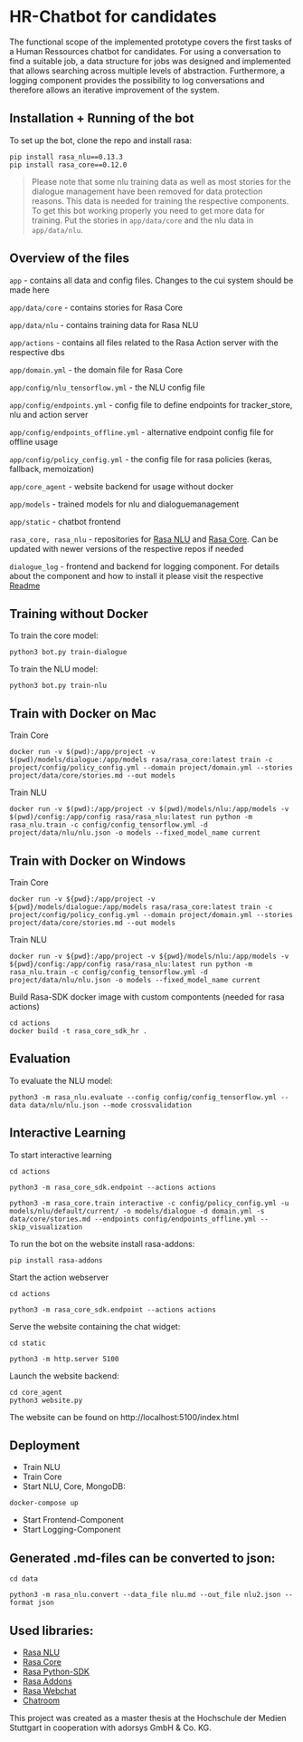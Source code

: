 # HR-Chatbot for candidates

The functional scope of the implemented prototype covers the first tasks of a Human Ressources chatbot for candidates.
For using a conversation to find a suitable job, a data structure for jobs was designed and implemented that allows searching across multiple levels of abstraction. Furthermore, a logging component provides the possibility to log conversations and therefore allows an iterative improvement of the system.


## Installation + Running of the bot
To set up the bot, clone the repo and install rasa:

```
pip install rasa_nlu==0.13.3
pip install rasa_core==0.12.0
```

> Please note that some nlu training data as well as most stories for the dialogue management have been removed for data protection reasons. This data is needed for training the respective components. To get this bot working properly you need to get more data for training. Put the stories in `app/data/core` and the nlu data in `app/data/nlu`.


## Overview of the files
`app` - contains all data and config files. Changes to the cui system should be made here

`app/data/core` - contains stories for Rasa Core

`app/data/nlu` - contains training data for Rasa NLU

`app/actions` - contains all files related to the Rasa Action server with the respective dbs

`app/domain.yml` - the domain file for Rasa Core

`app/config/nlu_tensorflow.yml` - the NLU config file

`app/config/endpoints.yml` - config file to define endpoints for tracker_store, nlu and action server

`app/config/endpoints_offline.yml` - alternative endpoint config file for offline usage

`app/config/policy_config.yml` - the config file for rasa policies (keras, fallback, memoization)

`app/core_agent` - website backend for usage without docker

`app/models` - trained models for nlu and dialoguemanagement

`app/static` - chatbot frontend

`rasa_core, rasa_nlu` - repositories for [Rasa NLU][rasanlu] and [Rasa Core][rasacore]. Can be updated with newer versions of the respective repos if needed

`dialogue_log` - frontend and backend for logging component. For details about the component and how to install it please visit the respective  [Readme](/dialogue_log/Readme.md)


## Training without Docker
To train the core model: 

```
python3 bot.py train-dialogue
```

To train the NLU model: 

```
python3 bot.py train-nlu
```


## Train with Docker on Mac
Train Core
```
docker run -v $(pwd):/app/project -v $(pwd)/models/dialogue:/app/models rasa/rasa_core:latest train -c project/config/policy_config.yml --domain project/domain.yml --stories project/data/core/stories.md --out models
```

Train NLU
```
docker run -v $(pwd):/app/project -v $(pwd)/models/nlu:/app/models -v $(pwd)/config:/app/config rasa/rasa_nlu:latest run python -m rasa_nlu.train -c config/config_tensorflow.yml -d project/data/nlu/nlu.json -o models --fixed_model_name current
```


## Train with Docker on Windows
Train Core
```
docker run -v ${pwd}:/app/project -v ${pwd}/models/dialogue:/app/models rasa/rasa_core:latest train -c project/config/policy_config.yml --domain project/domain.yml --stories project/data/core/stories.md --out models
```

Train NLU
```
docker run -v ${pwd}:/app/project -v ${pwd}/models/nlu:/app/models -v ${pwd}/config:/app/config rasa/rasa_nlu:latest run python -m rasa_nlu.train -c config/config_tensorflow.yml -d project/data/nlu/nlu.json -o models --fixed_model_name current
```


Build Rasa-SDK docker image with custom compontents (needed for rasa actions)
```
cd actions
docker build -t rasa_core_sdk_hr .
```


## Evaluation
To evaluate the NLU model: 

```
python3 -m rasa_nlu.evaluate --config config/config_tensorflow.yml --data data/nlu/nlu.json --mode crossvalidation
```


## Interactive Learning
To start interactive learning
```
cd actions
```

```
python3 -m rasa_core_sdk.endpoint --actions actions
```

```
python3 -m rasa_core.train interactive -c config/policy_config.yml -u models/nlu/default/current/ -o models/dialogue -d domain.yml -s data/core/stories.md --endpoints config/endpoints_offline.yml --skip_visualization
```

To run the bot on the website install rasa-addons:
```
pip install rasa-addons
```

Start the action webserver
```
cd actions
```
```
python3 -m rasa_core_sdk.endpoint --actions actions
```

Serve the website containing the chat widget:
```
cd static
```
```
python3 -m http.server 5100
```

Launch the website backend:
```
cd core_agent
python3 website.py
```

The website can be found on http://localhost:5100/index.html


## Deployment
- Train NLU
- Train Core
- Start NLU, Core, MongoDB:
```
docker-compose up
```
- Start Frontend-Component
- Start Logging-Component


## Generated .md-files can be converted to json:
```
cd data

python3 -m rasa_nlu.convert --data_file nlu.md --out_file nlu2.json --format json
```

## Used libraries:
- [Rasa NLU][rasanlu]
- [Rasa Core][rasacore]
- [Rasa Python-SDK][rasasdk]
- [Rasa Addons][rasaaddons]
- [Rasa Webchat][webchat]
- [Chatroom][chatroom]

[rasanlu]: https://github.com/RasaHQ/rasa_nlu
[rasacore]: https://github.com/RasaHQ/rasa_core
[webchat]: https://github.com/mrbot-ai/rasa-webchat
[rasaaddons]: https://github.com/mrbot-ai/rasa-addons
[chatroom]: https://github.com/scalableminds/chatroom
[rasasdk]: https://github.com/RasaHQ/rasa_core_sdk


This project was created as a master thesis at the Hochschule der Medien Stuttgart in cooperation with adorsys GmbH & Co. KG.
